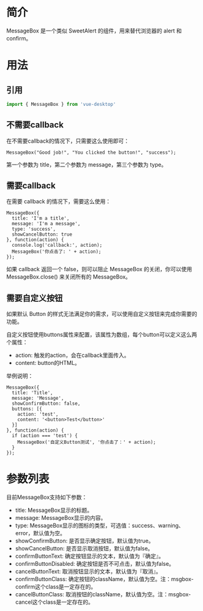 # 简介
MessageBox 是一个类似 SweetAlert 的组件，用来替代浏览器的 alert 和 confirm。

# 用法

## 引用

```JavaScript
import { MessageBox } from 'vue-desktop'
```

## 不需要callback

在不需要callback的情况下，只需要这么使用即可：

    MessageBox("Good job!", "You clicked the button!", "success");

第一个参数为 title，第二个参数为 message，第三个参数为 type。

## 需要callback

在需要 callback 的情况下，需要这么使用：

    MessageBox({
      title: 'I'm a title',
      message: 'I'm a message',
      type: 'success',
      showCancelButton: true
    }, function(action) {
      console.log('callback:', action);
      MessageBox('你点击了: ' + action);
    });

如果 callback 返回一个 false，则可以阻止 MessageBox 的关闭，你可以使用 MessageBox.close() 来关闭所有的 MessageBox。

## 需要自定义按钮
如果默认 Button 的样式无法满足你的需求，可以使用自定义按钮来完成你需要的功能。

自定义按钮使用buttons属性来配置，该属性为数组，每个button可以定义这么两个属性：

- action: 触发的action，会在callback里面传入。
- content: button的HTML。

举例说明：

    MessageBox({
      title: 'Title',
      message: 'Message',
      showConfirmButton: false,
      buttons: [{
        action: 'test',
        content: '<button>Test</button>'
      }]
    }, function(action) {
      if (action === 'test') {
        MessageBox('自定义Button测试', '你点击了：' + action);
      }
    });

# 参数列表
目前MessageBox支持如下参数：

- title: MessageBox显示的标题。
- message: MessageBox显示的内容。
- type: MessageBox显示的图标的类型，可选值：success、warning、error，默认值为空。
- showConfirmButton: 是否显示确定按钮，默认值为true。
- showCancelButton: 是否显示取消按钮，默认值为false。
- confirmButtonText: 确定按钮显示的文本，默认值为『确定』。
- confirmButtonDisabled: 确定按钮是否不可点击，默认值为false。
- cancelButtonText: 取消按钮显示的文本，默认值为『取消』。
- confirmButtonClass: 确定按钮的className，默认值为空。注：msgbox-confirm这个class是一定存在的。
- cancelButtonClass: 取消按钮的className，默认值为空。注：msgbox-cancel这个class是一定存在的。
